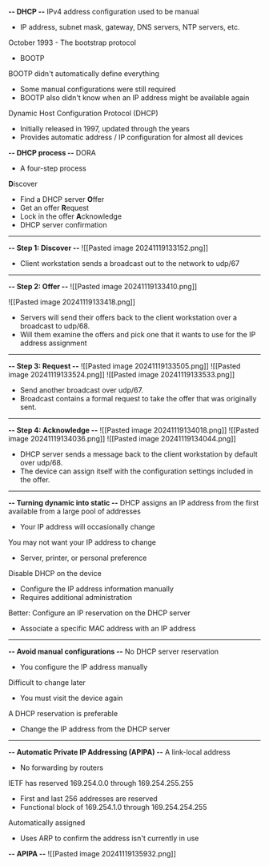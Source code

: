 **-- DHCP --**
IPv4 address configuration used to be manual
- IP address, subnet mask, gateway, DNS servers, NTP servers, etc.

October 1993 - The bootstrap protocol
- BOOTP

BOOTP didn't automatically define everything
- Some manual configurations were still required
- BOOTP also didn't know when an IP address might be available again

Dynamic Host Configuration Protocol (DHCP)
- Initially released in 1997, updated through the years
- Provides automatic address / IP configuration for almost all devices

**-- DHCP process --**
DORA
- A four-step process

**D**iscover
- Find a DHCP server
**O**ffer
- Get an offer
**R**equest
- Lock in the offer
**A**cknowledge
- DHCP server confirmation
---
**-- Step 1: Discover --**
![[Pasted image 20241119133152.png]]
- Client workstation sends a broadcast out to the network to udp/67
---
**-- Step 2: Offer --**
![[Pasted image 20241119133410.png]]

![[Pasted image 20241119133418.png]]
- Servers will send their offers back to the client workstation over a broadcast to udp/68.
- Will them examine the offers and pick one that it wants to use for the IP address assignment
---
**-- Step 3: Request --**
![[Pasted image 20241119133505.png]]
![[Pasted image 20241119133524.png]]
![[Pasted image 20241119133533.png]]
- Send another broadcast over udp/67.
- Broadcast contains a formal request to take the offer that was originally sent.
---
**-- Step 4: Acknowledge --**
![[Pasted image 20241119134018.png]]
![[Pasted image 20241119134036.png]]
![[Pasted image 20241119134044.png]]
- DHCP server sends a message back to the client workstation by default over udp/68.
- The device can assign itself with the configuration settings included in the offer.
---
**-- Turning dynamic into static --**
DHCP assigns an IP address from the first available from a large pool of addresses
- Your IP address will occasionally change

You may not want your IP address to change
- Server, printer, or personal preference

Disable DHCP on the device
- Configure the IP address information manually
- Requires additional administration

Better: Configure an IP reservation on the DHCP server
- Associate a specific MAC address with an IP address
---
**-- Avoid manual configurations --**
No DHCP server reservation
- You configure the IP address manually

Difficult to change later
- You must visit the device again

A DHCP reservation is preferable
- Change the IP address from the DHCP server
---
**-- Automatic Private IP Addressing (APIPA) --**
A link-local address
- No forwarding by routers

IETF has reserved 169.254.0.0 through 169.254.255.255
- First and last 256 addresses are reserved
- Functional block of 169.254.1.0 through 169.254.254.255

Automatically assigned
- Uses ARP to confirm the address isn't currently in use

**-- APIPA --**
![[Pasted image 20241119135932.png]]
